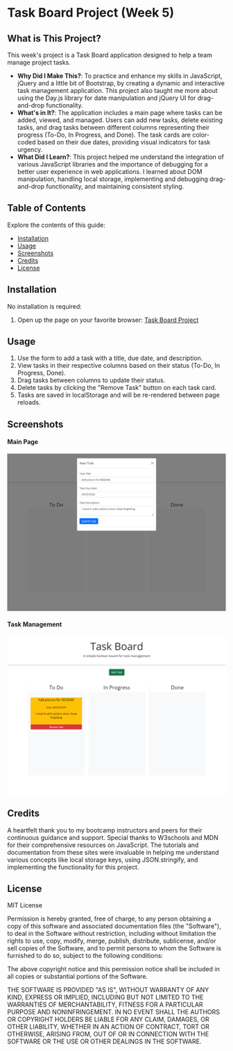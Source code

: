 # Task Board Project (Week 5)

## What is This Project?

This week's project is a Task Board application designed to help a team manage project tasks.

- **Why Did I Make This?**: To practice and enhance my skills in JavaScript, jQuery and a little bit of Bootstrap, by creating a dynamic and interactive task management application. This project also taught me more about using the Day.js library for date manipulation and jQuery UI for drag-and-drop functionality.
- **What's in It?**: The application includes a main page where tasks can be added, viewed, and managed. Users can add new tasks, delete existing tasks, and drag tasks between different columns representing their progress (To-Do, In Progress, and Done). The task cards are color-coded based on their due dates, providing visual indicators for task urgency.
- **What Did I Learn?**: This project helped me understand the integration of various JavaScript libraries and the importance of debugging for a better user experience in web applications. I learned about DOM manipulation, handling local storage, implementing and debugging drag-and-drop functionality, and maintaining consistent styling. 

## Table of Contents

Explore the contents of this guide:

- [Installation](#installation)
- [Usage](#usage)
- [Screenshots](#screenshots)
- [Credits](#credits)
- [License](#license)

## Installation

No installation is required:
1. Open up the page on your favorite browser: [Task Board Project](https://kitkatkernel.github.io/Task-Board-Project/)

## Usage

1. Use the form to add a task with a title, due date, and description.
2. View tasks in their respective columns based on their status (To-Do, In Progress, Done).
3. Drag tasks between columns to update their status.
4. Delete tasks by clicking the "Remove Task" button on each task card.
5. Tasks are saved in localStorage and will be re-rendered between page reloads.

## Screenshots

#### Main Page
![Main Page](./sample1.png)

#### Task Management
![Task Management](./sample2.png)

## Credits

A heartfelt thank you to my bootcamp instructors and peers for their continuous guidance and support. Special thanks to W3schools and MDN for their comprehensive resources on JavaScript. The tutorials and documentation from these sites were invaluable in helping me understand various concepts like local storage keys, using JSON.stringify, and implementing the functionality for this project.

## License

MIT License 

Permission is hereby granted, free of charge, to any person obtaining a copy of this software and associated documentation files (the "Software"), to deal in the Software without restriction, including without limitation the rights to use, copy, modify, merge, publish, distribute, sublicense, and/or sell copies of the Software, and to permit persons to whom the Software is furnished to do so, subject to the following conditions:

The above copyright notice and this permission notice shall be included in all copies or substantial portions of the Software.

THE SOFTWARE IS PROVIDED "AS IS", WITHOUT WARRANTY OF ANY KIND, EXPRESS OR IMPLIED, INCLUDING BUT NOT LIMITED TO THE WARRANTIES OF MERCHANTABILITY, FITNESS FOR A PARTICULAR PURPOSE AND NONINFRINGEMENT. IN NO EVENT SHALL THE AUTHORS OR COPYRIGHT HOLDERS BE LIABLE FOR ANY CLAIM, DAMAGES, OR OTHER LIABILITY, WHETHER IN AN ACTION OF CONTRACT, TORT OR OTHERWISE, ARISING FROM, OUT OF OR IN CONNECTION WITH THE SOFTWARE OR THE USE OR OTHER DEALINGS IN THE SOFTWARE.
